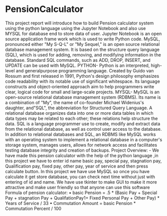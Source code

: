 # PensionCalculator
This project report will introduce how to build Pension calculator system using the python language using the Jupyter Notebook and also use MYSQL for database end to store data of user. Jupyter Notebook is an open source application frame work which is used to write Python code. MySQL, pronounced either "My S-Q-L" or "My Sequel," is an open source relational database management system. It is based on the structure query language (SQL), which is used for adding, removing, and modifying information in the database. Standard SQL commands, such as ADD, DROP, INSERT, and UPDATE can be used with MySQL.
PYTHON- Python is an interpreted, high-level and generalpurpose programming language. Created by Guido van Rossum and first released in 1991, Python's design philosophy emphasizes code readability with its notable use of significant whitespace. Its language constructs and object-oriented approach aim to help programmers write clear, logical code for small and large-scale projects.
MYSQL- MySQL is an open-source relational database management system (RDBMS). Its name is a combination of "My", the name of co-founder Michael Widenius's daughter, and"SQL", the abbreviation for Structured Query Language. A relational database organizes data into one or more data tables in which data types may be related to each other; these relations help structure the data. SQL is a language programmer use to create, modify and extract data from the relational database, as well as control user access to the database. In addition to relational databases and SQL, an RDBMS like MySQL works with an operating system to implement a relational database in a computer's storage system, manages users, allows for network access and facilitates testing database integrity and creation of backups.
Project Overview: - We have made this pension calculator with the help of the python language ,in this project we have to enter id name basic pay, special pay, stagnation pay, Qualification pay, fixed pay, other pay, year of service and then press calculate button. In this project we have use MySQL so once you have calculate it get store database, you can check next time without just with entering of id and name. We have use tkinter to make GUI to make it more attractive and make user friendly so that anyone can use this software
Formula of pension calculator: 
• basic Pension = .5 * (Basic Pay + Special Pay + stagnation Pay + QualifationPay1+ Fixed Personal Pay + Other Pay) * Years of Service / 33
• Commutation Amount = basic Pension * Commutation Percent / 100
